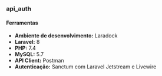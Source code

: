 ### api_auth

#### Ferramentas

- <strong>Ambiente de desenvolvimento:</strong> Laradock
- <strong>Laravel:</strong> 8
- <strong>PHP:</strong> 7.4
- <strong>MySQL:</strong> 5.7
- <strong>API Client:</strong> Postman
- <strong>Autenticação:</strong> Sanctum com Laravel Jetstream e Livewire

